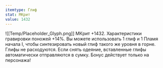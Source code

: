 ```yaml
---
itemtype: Глиф
stat: МКрит 
value: 1432
---
```

![[Temp/Placeholder_Glyph.png]]
МКрит +1432. Характеристики гравировки поножей +14%. Вы можете использовать 1 глиф и 1 Пламя начала I, чтобы синтезировать новый глиф такого же уровня в горне. Глифы не расходуются. Если снять одеяние, вставленные глифы автоматически отправляются в сумку. Бонус действует только на персонажа!
